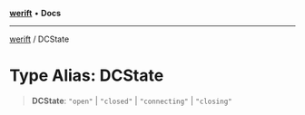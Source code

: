 [**werift**](../README.md) • **Docs**

***

[werift](../globals.md) / DCState

# Type Alias: DCState

> **DCState**: `"open"` \| `"closed"` \| `"connecting"` \| `"closing"`
